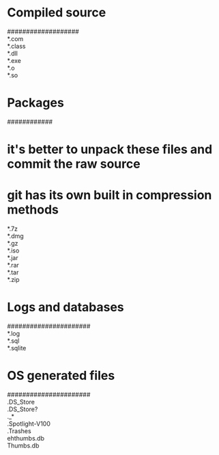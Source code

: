 # Compiled source #  
###################  
*.com  
*.class  
*.dll  
*.exe  
*.o  
*.so  

# Packages #  
############  
# it's better to unpack these files and commit the raw source  
# git has its own built in compression methods  
*.7z  
*.dmg  
*.gz  
*.iso  
*.jar  
*.rar  
*.tar  
*.zip  

# Logs and databases #  
######################  
*.log  
*.sql  
*.sqlite  

# OS generated files #  
######################  
.DS_Store  
.DS_Store?  
._*  
.Spotlight-V100  
.Trashes  
ehthumbs.db  
Thumbs.db    
